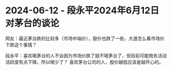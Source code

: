 # 2024-06-12 - 段永平2024年6月12日对茅台的谈论

网友：最近茅台跌的比较多（市场中端价），股价也跌了一些，大道怎么看市场价下跌这个事情？

段永平：喜欢喝茅台的人不会因为市场价跌了就不喝茅台了，但目前可能商务活动活跃度有点下降，所以喝少了？ 喜欢茅台公司的人，股价越低应该是越开心的。